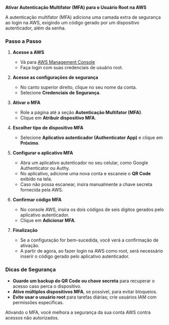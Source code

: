 **Ativar Autenticação Multifator (MFA) para o Usuário Root na AWS**

A autenticação multifator (MFA) adiciona uma camada extra de segurança ao login na AWS, exigindo um código gerado por um dispositivo autenticador, além da senha.

### Passo a Passo

1. **Acesse a AWS**
   - Vá para [AWS Management Console](https://console.aws.amazon.com/)
   - Faça login com suas credenciais de usuário root.

2. **Acesse as configurações de segurança**
   - No canto superior direito, clique no seu nome da conta.
   - Selecione **Credenciais de Segurança**.

3. **Ativar o MFA**
   - Role a página até a seção **Autenticação Multifator (MFA)**.
   - Clique em **Atribuir dispositivo MFA**.
   
4. **Escolher tipo de dispositivo MFA**
   - Selecione **Aplicativo autenticador (Authenticator App)** e clique em **Próximo**.

5. **Configurar o aplicativo MFA**
   - Abra um aplicativo autenticador no seu celular, como Google Authenticator ou Authy.
   - No aplicativo, adicione uma nova conta e escaneie o **QR Code** exibido na tela.
   - Caso não possa escanear, insira manualmente a chave secreta fornecida pela AWS.

6. **Confirmar código MFA**
   - No console AWS, insira os dois códigos de seis dígitos gerados pelo aplicativo autenticador.
   - Clique em **Adicionar MFA**.

7. **Finalização**
   - Se a configuração for bem-sucedida, você verá a confirmação de ativação.
   - A partir de agora, ao fazer login na AWS como root, será necessário inserir o código gerado pelo aplicativo autenticador.

### Dicas de Segurança
- **Guarde um backup do QR Code ou chave secreta** para recuperar o acesso caso perca o dispositivo.
- **Ative múltiplos dispositivos MFA**, se possível, para evitar bloqueios.
- **Evite usar o usuário root** para tarefas diárias; crie usuários IAM com permissões específicas.

Ativando o MFA, você melhora a segurança da sua conta AWS contra acessos não autorizados.

